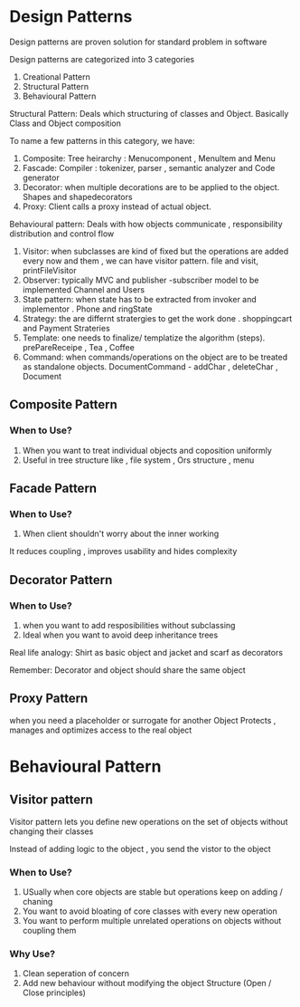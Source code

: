# Design Patterns

Design patterns are proven solution for standard problem in software 

Design patterns are categorized into 3 categories 
1. Creational Pattern
2. Structural Pattern 
3. Behavioural Pattern

Structural Pattern: Deals which structuring of classes and Object. Basically Class and Object composition 

To name a few patterns in this category, we have:
1. Composite: Tree heirarchy : Menucomponent , MenuItem and Menu   
2. Fascade: Compiler : tokenizer, parser , semantic analyzer and Code generator
3. Decorator: when multiple decorations are to be applied to the object. Shapes and shapedecorators
4. Proxy: Client calls a proxy instead of actual object.

Behavioural pattern: Deals with how objects communicate , responsibility distribution and control flow  

1. Visitor: when subclasses are kind of fixed but the operations are added every now and them , we can have visitor pattern. file and visit, printFileVisitor 
2. Observer: typically MVC and publisher -subscriber model to be implemented Channel and Users 
3. State pattern: when state has to be extracted from invoker and implementor . Phone and ringState 
4. Strategy: the are differnt stratergies to get the work done . shoppingcart and Payment Strateries
5. Template: one needs to finalize/ templatize the algorithm (steps). prePareReceipe , Tea , Coffee
6. Command: when commands/operations on the object are to be treated as standalone objects. DocumentCommand - addChar , deleteChar , Document 


## Composite Pattern

### When to Use?

1. When you want to treat individual objects and coposition uniformly 
2. Useful in tree structure like , file system , Ors structure , menu

## Facade Pattern 

### When to Use?

1. When client shouldn't worry about the inner working 

It reduces coupling , improves usability and hides complexity 

## Decorator Pattern 

### When to Use?

1. when you want to add resposibilities without subclassing 
2. Ideal when you want to avoid deep inheritance trees 

Real life analogy: Shirt as basic object and jacket and scarf as decorators 

Remember: Decorator and object should share the same object 


## Proxy Pattern

when you need a placeholder or surrogate for another Object 
Protects , manages and optimizes access to the real object 


# Behavioural Pattern 

## Visitor pattern 

Visitor pattern lets you define new operations on the set of objects without changing their classes

Instead of adding logic to the object , you send the vistor to the object 

### When to Use?
1. USually when core objects are stable but operations keep on adding / chaning 
2. You want to avoid bloating of core classes with every new operation 
3. You want to perform multiple unrelated operations on objects without coupling them 

### Why Use?
1. Clean seperation of concern 
2. Add new behaviour without modifying the object Structure (Open / Close principles)


